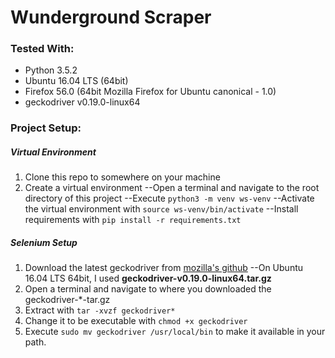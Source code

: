 # Wunderground Scraper

### Tested With:
* Python 3.5.2
* Ubuntu 16.04 LTS (64bit)
* Firefox 56.0 (64bit Mozilla Firefox for Ubuntu canonical - 1.0)
* geckodriver v0.19.0-linux64

### Project Setup:
##### Virtual Environment
1) Clone this repo to somewhere on your machine
2) Create a virtual environment
--Open a terminal and navigate to the root directory of this project
--Execute `python3 -m venv ws-venv`
--Activate the virtual environment with `source ws-venv/bin/activate`
--Install requirements with `pip install -r requirements.txt`
##### Selenium Setup
1) Download the latest geckodriver from [mozilla's github](https://github.com/mozilla/geckodriver/releases)
--On Ubuntu 16.04 LTS 64bit, I used __geckodriver-v0.19.0-linux64.tar.gz__
2) Open a terminal and navigate to where you downloaded the geckodriver-*-tar.gz
3) Extract with `tar -xvzf geckodriver*`
4) Change it to be executable with `chmod +x geckodriver`
5) Execute `sudo mv geckodriver /usr/local/bin` to make it available in your path.